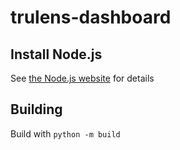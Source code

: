 # trulens-dashboard

## Install Node.js

See [the Node.js website](https://nodejs.org/en/download/package-manager) for details

## Building

Build with `python -m build`
